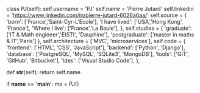 class PJ(self):
    self.username = 'PJ'
    self.name = 'Pierre Jutard'
    self.linkedin = 'https://www.linkedin.com/in/pierre-jutard-6026a6aa/'
    self.source = {
        'born': ['France','Saint-Cyr-L'Ecole'],
        'I have lived': ['USA','Hong Kong', 'France'],
        'Where I live': ['France','La Baule'],
    },
    self.studies = {
        'graduate': ['IT & Math engineer','EISTI', 'Dauphine'],
        'postgraduate': ['master in maths & IT','Paris']
    },
    self.architecture = ['MVC', 'microservices'],
    self.code = {
        'frontend': ['HTML', 'CSS', 'JavaScript'],
        'backend': ['Python', 'Django'],
        'database': ['PostgreSQL', 'MySQL', 'SQLite3', 'MongoDB'],
        'tools': ['GIT', 'GitHub', 'Bitbucket'],
        'ides': ['Visual Studio Code'],
    },

  def __str__(self):
      return self.name


if __name__ == '__main__':
    me = PJ()
